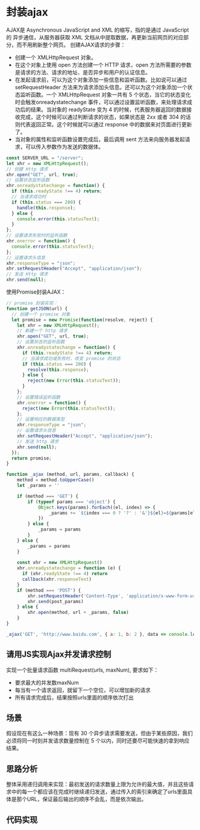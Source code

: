 # 封装ajax

AJAX是 Asynchronous JavaScript and XML 的缩写，指的是通过 JavaScript 的 异步通信，从服务器获取 XML 文档从中提取数据，再更新当前网页的对应部分，而不用刷新整个网页。
创建AJAX请求的步骤：

+ 创建一个 XMLHttpRequest 对象。
+ 在这个对象上使用 open 方法创建一个 HTTP 请求，open 方法所需要的参数是请求的方法、请求的地址、是否异步和用户的认证信息。
+ 在发起请求前，可以为这个对象添加一些信息和监听函数。比如说可以通过 setRequestHeader 方法来为请求添加头信息。还可以为这个对象添加一个状态监听函数。一个 XMLHttpRequest 对象一共有 5 个状态，当它的状态变化时会触发onreadystatechange 事件，可以通过设置监听函数，来处理请求成功后的结果。当对象的 readyState 变为 4 的时候，代表服务器返回的数据接收完成，这个时候可以通过判断请求的状态，如果状态是 2xx 或者 304 的话则代表返回正常。这个时候就可以通过 response 中的数据来对页面进行更新了。
+ 当对象的属性和监听函数设置完成后，最后调用 sent 方法来向服务器发起请求，可以传入参数作为发送的数据体。

```js
const SERVER_URL = "/server";
let xhr = new XMLHttpRequest();
// 创建 Http 请求
xhr.open("GET", url, true);
// 设置状态监听函数
xhr.onreadystatechange = function() {
  if (this.readyState !== 4) return;
  // 当请求成功时
  if (this.status === 200) {
    handle(this.response);
  } else {
    console.error(this.statusText);
  }
};
// 设置请求失败时的监听函数
xhr.onerror = function() {
  console.error(this.statusText);
};
// 设置请求头信息
xhr.responseType = "json";
xhr.setRequestHeader("Accept", "application/json");
// 发送 Http 请求
xhr.send(null);
```
使用Promise封装AJAX：

```js
// promise 封装实现：
function getJSON(url) {
  // 创建一个 promise 对象
  let promise = new Promise(function(resolve, reject) {
    let xhr = new XMLHttpRequest();
    // 新建一个 http 请求
    xhr.open("GET", url, true);
    // 设置状态的监听函数
    xhr.onreadystatechange = function() {
      if (this.readyState !== 4) return;
      // 当请求成功或失败时，改变 promise 的状态
      if (this.status === 200) {
        resolve(this.response);
      } else {
        reject(new Error(this.statusText));
      }
    };
    // 设置错误监听函数
    xhr.onerror = function() {
      reject(new Error(this.statusText));
    };
    // 设置响应的数据类型
    xhr.responseType = "json";
    // 设置请求头信息
    xhr.setRequestHeader("Accept", "application/json");
    // 发送 http 请求
    xhr.send(null);
  });
  return promise;
}
```
```js
function _ajax (method, url, params, callback) {
    method = method.toUpperCase()
    let _params = ''

    if (method === 'GET') {
        if (typeof params === 'object') {
            Object.keys(params).forEach((el, index) => {
                _params += `${index === 0 ? '?' : '&'}${el}=${params[el]}`
            })
        } else {
            _params = params
        }
    } else {
        _params = params
    }
    
    const xhr = new XMLHttpRequest()
    xhr.onreadystatechange = function (e) {
      if (xhr.readyState !== 4) return 
      callback(xhr.responseText)
    }
    if (method === 'POST') {
        xhr.setRequestHeader('Content-Type', 'application/x-www-form-urlencoded')
        xhr.send(post_params)
    } else {
        xhr.open(method, url + _params, false)
    }
}

_ajax('GET', 'http://www.baidu.com', { a: 1, b: 2 }, data => console.log(data))
```

## 请用JS实现Ajax并发请求控制

实现一个批量请求函数 multiRequest(urls, maxNum), 要求如下：

+ 要求最大的并发数maxNum
+ 每当有一个请求返回，就留下一个空位，可以增加新的请求
+ 所有请求完成后，结果按照urls里面的顺序依次打出
  
## 场景

假设现在有这么一种场景：现有 30 个异步请求需要发送，但由于某些原因，我们必须将同一时刻并发请求数量控制在 5 个以内，同时还要尽可能快速的拿到响应结果。

## 思路分析

整体采用递归调用来实现：最初发送的请求数量上限为允许的最大值，并且这些请求中的每一个都应该在完成时继续递归发送，通过传入的索引来确定了urls里面具体是那个URL，保证最后输出的顺序不会乱，而是依次输出。

## 代码实现

```js

```